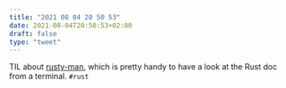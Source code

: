 ```yaml
---
title: "2021 08 04 20 50 53"
date: 2021-08-04T20:50:53+02:00
draft: false
type: "tweet"
---
```

TIL about [rusty-man](https://sr.ht/~ireas/rusty-man/), which is pretty handy to have a look at the Rust doc from a terminal. `#rust`
